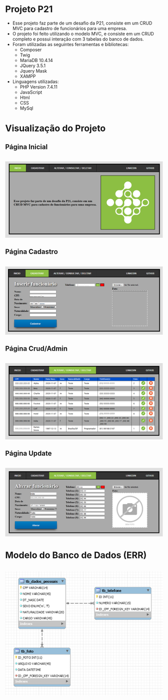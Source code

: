 # Projeto P21

- Esse projeto faz parte de um desafio da P21, consiste em um CRUD MVC para cadastro de funcionários para uma empresa.
- O projeto foi feito utilizando o modelo MVC, e consiste em um CRUD completo e possui interação com 3 tabelas do banco de dados.
- Foram utilizadas as seguintes ferramentas e bibliotecas:
  - Composer
  - Twig
  - MariaDB 10.4.14
  - JQuery 3.5.1
  - Jquery Mask
  - XAMPP
- Linguagens utilizadas:
  - PHP Version 7.4.11
  - JavaScript
  - Html
  - CSS
  - MySql

# Visualização do Projeto
## Página Inicial
<br>![Página Inicial - p21_project](https://github.com/railtonrames/p21_project/blob/master/imagens/Imgs_README/pg_index.PNG "Página Index - p21_project")<br>
## Página Cadastro
<br>![Página Cadastro - p21_project](https://github.com/railtonrames/p21_project/blob/master/imagens/Imgs_README/pg_cadastrar.PNG "Página Cadastro - p21_project")<br>
## Página Crud/Admin
<br>![Página Crud/Admin - p21_project](https://github.com/railtonrames/p21_project/blob/master/imagens/Imgs_README/pg_crud.PNG "Página Crud/Admin - p21_project")<br>
## Página Update
<br>![Página Update - p21_project](https://github.com/railtonrames/p21_project/blob/master/imagens/Imgs_README/pg_update.PNG "Página Update - p21_project")<br>

# Modelo do Banco de Dados (ERR)
<br>![Modelo ERR - p21_project](https://github.com/railtonrames/p21_project/blob/master/imagens/Imgs_README/modelo_bd.PNG "Modelo EER - p21_project")<br>
